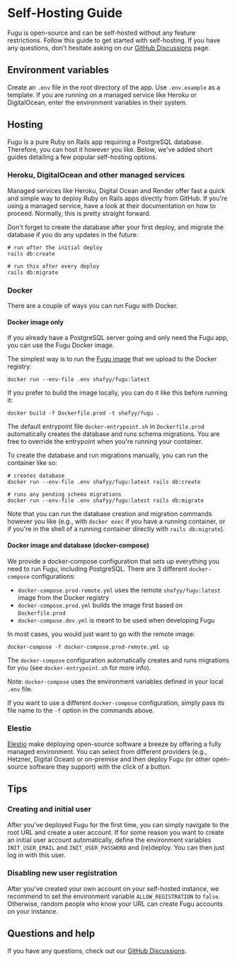 # Self-Hosting Guide

Fugu is open-source and can be self-hosted without any feature restrictions. Follow this guide to get started with self-hosting. If you have any questions, don't hesitate asking on our [GitHub Discussions](https://github.com/shafy/fugu/discussions) page.

## Environment variables

Create an `.env` file in the root directory of the app. Use `.env.example` as a template. If you are running on a managed service like Heroku or DigitalOcean, enter the environment variables in their system.

## Hosting
Fugu is a pure Ruby on Rails app requiring a PostgreSQL database. Therefore, you can host it however you like. Below, we've added short guides detailing a few popular self-hosting options.

### Heroku, DigitalOcean and other managed services
Managed services like Heroku, Digital Ocean and Render offer fast a quick and simple way to deploy Ruby on Rails apps directly from GitHub. If you're using a managed service, have a look at their documentation on how to proceed. Normally, this is pretty straight forward.

Don't forget to create the database after your first deploy, and migrate the database if you do any updates in the future:
```shell
# run after the initial deploy
rails db:create

# run this after every deploy
rails db:migrate
```

### Docker
There are a couple of ways you can run Fugu with Docker.

#### Docker image only
If you already have a PostgreSQL server going and only need the Fugu app, you can use the Fugu Docker image.

The simplest way is to run the [Fugu image](https://hub.docker.com/r/shafyy/fugu) that we upload to the Docker registry:

`docker run --env-file .env shafyy/fugu:latest`

If you prefer to build the image locally, you can do it like this before running it:

`docker build -f Dockerfile.prod -t shafyy/fugu .`

The default entrypoint file `docker-entrypoint.sh` in `Dockerfile.prod` automatically creates the database and runs schema migrations. You are free to override the entrypoint when you're running your container.

To create the database and run migrations manually, you can run the container like so:
```shell
# creates database
docker run --env-file .env shafyy/fugu:latest rails db:create

# runs any pending schema migrations
docker run --env-file .env shafyy/fugu:latest rails db:migrate
```

Note that you can run the database creation and migration commands however you like (e.g., with `docker exec` if you have a running container, or if you're in the shell of a running container directly with `rails db:migrate`).

#### Docker image and database (docker-compose)

We provide a docker-compose configuration that sets up everything you need to run Fugu, including PostgreSQL.
There are 3 different `docker-compose` configurations:

- `docker-compose.prod-remote.yml` uses the remote `shafyy/fugu:latest` image from the Docker registry
- `docker-compose.prod.yml` builds the image first based on `Dockerfile.prod`
- `docker-compose.dev.yml` is meant to be used when developing Fugu

In most cases, you would just want to go with the remote image:

`docker-compose -f docker-compose.prod-remote.yml up`

The `docker-compose` configuration automatically creates and runs migrations for you (see `docker-entrypoint.sh` for more info).

Note: `docker-compose` uses the environment variables defined in your local `.env` file.

If you want to use a different `docker-compose` configuration, simply pass its file name to the `-f` option in the commands above.

### Elestio

[Elestio](https://elest.io) make deploying open-source software a breeze by offering a fully managed environment. You can select from different providers (e.g., Hetzner, Digital Ocean) or on-premise and then deploy Fugu (or other open-source software they support) with the click of a button.

## Tips


### Creating and initial user
After you've deployed Fugu for the first time, you can simply navigate to the root URL and create a user account. If for some reason you want to create an initial user account automatically, define the environment variables `INIT_USER_EMAIL` and `INIT_USER_PASSWORD` and (re)deploy. You can then just log in with this user.

### Disabling new user registration
After you've created your own account on your self-hosted instance, we recommend to set the environment variable `ALLOW_REGISTRATION` to `false`. Otherwise, random people who know your URL can create Fugu accounts on your instance.

## Questions and help
If you have any questions, check out our [GitHub Discussions](https://github.com/shafy/fugu/discussions).
